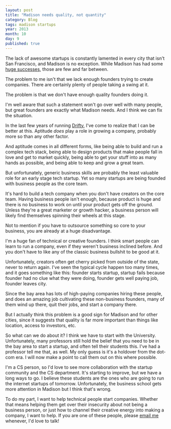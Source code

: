 ```yaml
---
layout: post
title: "Madison needs quality, not quantity"
category: Blog
tags: madison startups
year: 2013
month: 10
day: 9
published: true
---
```


The lack of awesome startups is constantly lamented in every city that isn't San Francisco, and Madison is no exception. While Madison has had some [huge successes](http://epic.com/), those are few and far between.

The problem to me isn't that we lack enough founders trying to create companies. There are certainly plenty of people taking a swing at it.

The problem is that we don't have enough quality founders doing it.

I'm well aware that such a statement won't go over well with many people, but great founders are exactly what Madison needs. And I think we can fix the situation.

In the last few years of running [Drifty](http://drifty.com/), I've come to realize that I can be better at this. Aptitude *does* play a role in growing a company, probably more so than any other factor.

And aptitude comes in all different forms, like being able to build and run a complex tech stack, being able to design products that make people fall in love and get to market quickly, being able to get your stuff into as many hands as possible, and being able to keep and grow a great team.

But unfortunately, generic business skills are probably the least valuable role for an early stage tech startup. Yet so many startups are being founded with business people as the core team.

It's hard to build a tech company when you don't have creators on the core team. Having business people isn't enough, because product is huge and there is no business to work on until your product gets off the ground. Unless they're a great marketer or growth hacker, a business person will likely find themselves spinning their wheels at this stage.

Not to mention if you have to outsource something so core to your business, you are already at a huge disadvantage.

I'm a huge fan of technical or creative founders. I think smart people can learn to run a company, even if they weren't business inclined before. And you don't have to like any of the classic business bullshit to be good at it.

Unfortunately, creators often get cherry picked from outside of the state, never to return again. I've seen the typical cycle happen too many times, and it goes something like this: founder starts startup, startup fails because founder had no clue what they were doing, founder gets well paying job, founder leaves city.

Since the bay area has lots of high-paying companies hiring these people, and does an amazing job cultivating these non-business founders, many of them wind up there, quit their jobs, and start a company there.

But I actually think this problem is a good sign for Madison and for other cities, since it suggests that quality is far more important than things like location, access to investors, etc.

So what can we do about it? I think we have to start with the University. Unfortunately, many professors still hold the belief that you need to be in the bay area to start a startup, and often tell their students this. I've had a professor tell me that, as well. My only guess is it's a holdover from the dot-com era. I will now make a point to call them out on this where possible.

I'm a CS person, so I'd love to see more collaboration with the startup community and the CS department. It's starting to improve, but we have a long ways to go. I believe these students are the ones who are going to run the internet startups of tomorrow. Unfortunately, the business school gets more attention in Madison but I think that's wrong.

To do my part, I want to help technical people start companies. Whether that means helping them get over their insecurity about not being a business person, or just how to channel their creative energy into making a company, I want to help. If you are one of these people, please <a href="mailto:max@drifty.com">email me</a> whenever, I'd love to talk!
